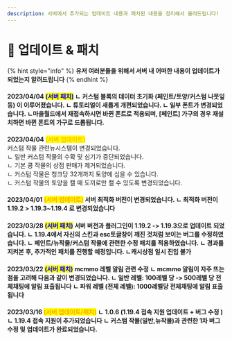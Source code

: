 ```yaml
---
description: 서버에서 추가되는 업데이트 내용과 패치된 내용을 정리해서 올려드립니다!
---
```


# 📢 업데이트 & 패치

{% hint style="info" %}
**유저 여러분들을 위해서 서버 내 어떠한 내용이 업데이트가 되었는지 알려드립니다**
{% endhint %}

#### **2023/04/04**   <mark style="color:blue;">(서버 패치)</mark> **ㄴ 커**스텀 블록의 데이터 초기화 (페인트/토양/커스텀 나뭇잎 등) 이 이루어졌습니다. ㄴ 튜토리얼이 새롭게 개편되었습니다. ㄴ 일부 폰트가 변경되었습니다. ㄴ마을월드에서 재접속하시면 바뀐 폰트로 적용되며, \[페인트] 가구의 경우 재설치하면 바뀐 폰트의 가구로 드롭됩니다.

**2023/04/04**   <mark style="color:orange;">(서버 업데이트)</mark>\
커스텀 작물 관련뉴시스템이 변경되었습니다.\
ㄴ 일반 커스텀 작물의 수확 및 심기가 중단되었습니다.\
ㄴ 기본 콩 작물의 상점 판매가 제거되었습니다.\
ㄴ 커스텀 작물은 청크당 32개까지 토양에 심을 수 있습니다.\
ㄴ 커스텀 작물의 토양을 캘 때 도끼로만 캘 수 있도록 변경되었습니다.

#### **2023/04/01**   <mark style="color:orange;">(서버 업데이트)</mark> **서버 최적화 버전이 변경되었습니다.** **ㄴ 최적화 버전이 1.19.2 > 1.19.3\~1.19.4 로 변경되었습니다**

#### 2023/03/28   <mark style="color:blue;">(서버 패치)</mark> 서버 버전과 플러그인이 1.19.2 -> 1.19.3으로 업데이트 되었습니다. ㄴ 1.19.4에서 자신의 스킨과 esc토글창이 깨진 것처럼 보이는 버그를 수정하였습니다. ㄴ 페인트/뉴작물/커스텀 작물에 관련한 수정 패치를 적용하였습니다. ㄴ 경과를 지켜본 후, 추가적인 패치를 진행할 예정입니다. ㄴ캐시상점 일시 진입 불가

#### 2023/03/22   <mark style="color:blue;">(서버 패치)</mark> mcmmo 레벨 알림 관련 수정 ㄴ mcmmo 알림이 자주 뜨는 점을 고려해 다음과 같이 변경되었습니다. ㄴ 일반 레벨: 100레벨 당 -> 500레벨 당 전체채팅에 알림 표출됩니다 ㄴ 파워 레벨 (전체 레벨): 1000레벨당 전체채팅에 알림 표출됩니다

#### 2023/03/16   <mark style="color:orange;">(서버 업데이트/패치)</mark> ㄴ 1.0.6 (1.19.4 접속 지원 업데이트 + 버그 수정 ) ㄴ 1.19.4 접속 지원이 추가되었습니다 ㄴ 커스텀 작물(일반,뉴작물)과 관련한 1차 버그 수정 및 업데이트가 완료되었습니다.
